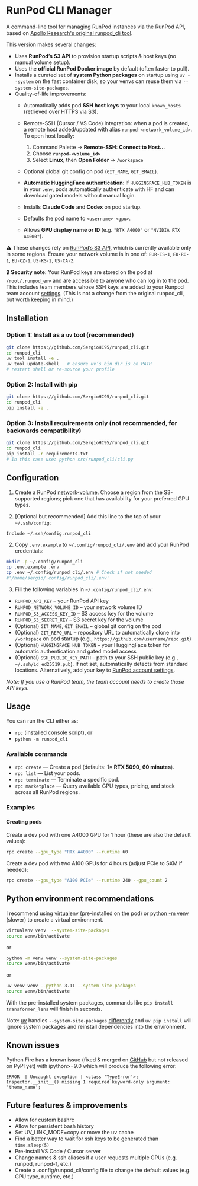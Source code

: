 # RunPod CLI Manager

A command-line tool for managing RunPod instances via the RunPod API, based on 
[Apollo Research's original runpod_cli tool](https://github.com/SergioHC95/runpod_cli/tree/legacy).

This version makes several changes:
- Uses **RunPod’s S3 API** to provision startup scripts & host keys (no manual volume setup).
- Uses the **official RunPod Docker image** by default (often faster to pull).
- Installs a curated set of **system Python packages** on startup using `uv --system` on the fast
  container disk, so your venvs can reuse them via `--system-site-packages`.
- Quality-of-life improvements:
  - Automatically adds pod **SSH host keys** to your local `known_hosts` (retrieved over HTTPS via S3).
  - Remote-SSH (Cursor / VS Code) integration: when a pod is created, a remote host added/updated with alias `runpod-<network_volume_id>`. To open host locally:
    1. Command Palette → **Remote-SSH: Connect to Host…**
    2. Choose **`runpod-<volume_id>`**
    3. Select **Linux**, then **Open Folder** → `/workspace`

  - Optional global git config on pod (`GIT_NAME`, `GIT_EMAIL`).
  - **Automatic HuggingFace authentication**: If `HUGGINGFACE_HUB_TOKEN` is in your `.env`, pods automatically authenticate with HF and can download gated models without manual login.
  - Installs **Claude Code** and **Codex** on pod startup.
  - Defaults the pod name to `<username>-<gpu>`.
  - Allows **GPU display name or ID** (e.g. `"RTX A4000"` or `"NVIDIA RTX A4000"`).

⚠️ These changes rely on [RunPod’s S3 API](https://docs.runpod.io/serverless/storage/s3-api),
which is currently available only in some regions. Ensure your network volume is in one of:
`EUR-IS-1`, `EU-RO-1`, `EU-CZ-1`, `US-KS-2`, `US-CA-2`.

🔒 **Security note:** Your RunPod keys are stored on the pod at `/root/.runpod_env` and are
accessible to anyone who can log in to the pod. This includes team members whose SSH keys are
added to your Runpod team account [settings](https://console.runpod.io/user/settings). (This
is not a change from the original runpod_cli, but worth keeping in mind.)

## Installation

### Option 1: Install as a `uv` tool (recommended)

```bash
git clone https://github.com/SergioHC95/runpod_cli.git
cd runpod_cli
uv tool install -e .
uv tool update-shell   # ensure uv’s bin dir is on PATH
# restart shell or re-source your profile
```

### Option 2: Install with pip

```bash
git clone https://github.com/SergioHC95/runpod_cli.git
cd runpod_cli
pip install -e .
```

### Option 3: Install requirements only (not recommended, for backwards compatibility)

```bash
git clone https://github.com/SergioHC95/runpod_cli.git
cd runpod_cli
pip install -r requirements.txt
# In this case use: python src/runpod_cli/cli.py
```

## Configuration

1. Create a RunPod [network-volume](https://docs.runpod.io/pods/storage/create-network-volumes).
   Choose a region from the S3-supported regions; pick one that has availability for your preferred GPU types.

2. [Optional but recommended] Add this line to the top of your `~/.ssh/config`:
```
Include ~/.ssh/config.runpod_cli
```

2. Copy `.env.example` to `~/.config/runpod_cli/.env` and add your RunPod credentials:
```bash
mkdir -p ~/.config/runpod_cli
cp .env.example .env
cp .env ~/.config/runpod_cli/.env # Check if not needed
#'/home/sergio/.config/runpod_cli/.env'
```

3. Fill the following variables in `~/.config/runpod_cli/.env`:
- `RUNPOD_API_KEY` – your RunPod API key
- `RUNPOD_NETWORK_VOLUME_ID` – your network volume ID
- `RUNPOD_S3_ACCESS_KEY_ID` – S3 access key for the volume
- `RUNPOD_S3_SECRET_KEY` – S3 secret key for the volume
- (Optional) `GIT_NAME`, `GIT_EMAIL` – global git config on the pod
- (Optional) `GIT_REPO_URL` – repository URL to automatically clone into `/workspace` on pod startup (e.g., `https://github.com/username/repo.git`)
- (Optional) `HUGGINGFACE_HUB_TOKEN` – your HuggingFace token for automatic authentication and gated model access
- (Optional) `SSH_PUBLIC_KEY_PATH` – path to your SSH public key (e.g., `~/.ssh/id_ed25519.pub`). If not set, automatically detects from standard locations. Alternatively, add your key to [RunPod account settings](https://console.runpod.io/user/settings).

*Note: If you use a RunPod team, the team account needs to create those API keys.*

## Usage

You can run the CLI either as:
- `rpc` (installed console script), or
- `python -m runpod_cli`

### Available commands
- `rpc create` — Create a pod (defaults: 1× **RTX 5090**, **60 minutes**).
- `rpc list` — List your pods.
- `rpc terminate` — Terminate a specific pod.
- `rpc marketplace` — Query available GPU types, pricing, and stock across all RunPod regions.

### Examples

#### Creating pods
Create a dev pod with one A4000 GPU for 1 hour (these are also the default values):

```bash
rpc create --gpu_type "RTX A4000" --runtime 60
```

Create a dev pod with two A100 GPUs for 4 hours (adjust PCIe to SXM if needed):
```bash
rpc create --gpu_type "A100 PCIe" --runtime 240 --gpu_count 2
```





## Python environment recommendations

I recommend using [virtualenv](https://virtualenv.pypa.io/en/latest/) (pre-installed on the pod)
or [python -m venv](https://docs.python.org/3/library/venv.html) (slower) to create a virtual environment.
```bash
virtualenv venv  --system-site-packages
source venv/bin/activate
```
or
```bash
python -m venv venv --system-site-packages
source venv/bin/activate
```
or
```bash
uv venv venv --python 3.11 --system-site-packages
source venv/bin/activate
```
With the pre-installed system packages, commands like `pip install transformer_lens` will finish in seconds.

Note: [uv](https://docs.astral.sh/uv/) handles `--system-site-packages`
[differently](https://docs.astral.sh/uv/reference/cli/#uv-venv--system-site-packages)
and `uv pip install` will ignore system packages and reinstall dependencies
into the environment.


## Known issues
Python Fire has a known issue (fixed & merged on [GitHub](https://github.com/google/python-fire/pull/588/files) but not released on PyPI yet)
with ipython>=9.0 which will produce the following error:
```
ERROR  | Uncaught exception | <class 'TypeError'>; Inspector.__init__() missing 1 required keyword-only argument: 'theme_name';
```

## Future features & improvements
- Allow for custom bashrc
- Allow for persistent bash history
- Set UV_LINK_MODE=copy or move the uv cache
- Find a better way to wait for ssh keys to be generated than `time.sleep(5)`
- Pre-install VS Code / Cursor server
- Change names & ssh aliases if a user requests multiple GPUs (e.g. runpod, runpod-1, etc.)
- Create a .config/runpod_cli/config file to change the default values (e.g. GPU type, runtime, etc.)

